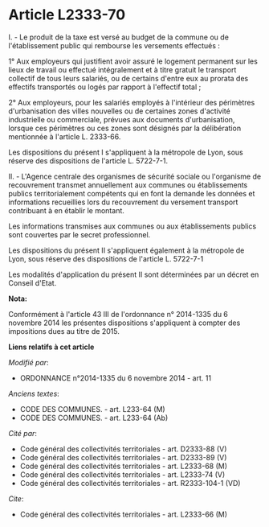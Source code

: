 # Article L2333-70

I. - Le produit de la taxe est versé au budget de la commune ou de l'établissement public qui rembourse les versements
effectués : 

1° Aux employeurs qui justifient avoir assuré le logement permanent sur les lieux de travail ou effectué intégralement et à
titre gratuit le transport collectif de tous leurs salariés, ou de certains d'entre eux au prorata des effectifs transportés
ou logés par rapport à l'effectif total ; 

2° Aux employeurs, pour les salariés employés à l'intérieur des périmètres d'urbanisation des villes nouvelles ou de
certaines zones d'activité industrielle ou commerciale, prévues aux documents d'urbanisation, lorsque ces périmètres ou ces
zones sont désignés par la délibération mentionnée à l'article L. 2333-66.

Les dispositions du présent I s'appliquent à la métropole de Lyon, sous réserve des dispositions de l'article L. 5722-7-1.

II. - L'Agence centrale des organismes de sécurité sociale ou l'organisme de recouvrement transmet annuellement aux communes
ou établissements publics territorialement compétents qui en font la demande les données et informations recueillies lors du
recouvrement du versement transport contribuant à en établir le montant.

Les informations transmises aux communes ou aux établissements publics sont couvertes par le secret professionnel.

Les dispositions du présent II s'appliquent également à la métropole de Lyon, sous réserve des dispositions de l'article L.
5722-7-1

Les modalités d'application du présent II sont déterminées par un décret en Conseil d'Etat.

**Nota:**

Conformément à l'article 43 III de l'ordonnance n° 2014-1335 du 6 novembre 2014 les présentes dispositions s'appliquent à
compter des impositions dues au titre de 2015.

**Liens relatifs à cet article**

_Modifié par_:

  - ORDONNANCE n°2014-1335 du 6 novembre 2014 - art. 11

_Anciens textes_:

  - CODE DES COMMUNES. - art. L233-64 (M)
  - CODE DES COMMUNES. - art. L233-64 (Ab)

_Cité par_:

  - Code général des collectivités territoriales - art. D2333-88 (V)
  - Code général des collectivités territoriales - art. D2333-89 (V)
  - Code général des collectivités territoriales - art. L2333-68 (M)
  - Code général des collectivités territoriales - art. L2333-74 (V)
  - Code général des collectivités territoriales - art. R2333-104-1 (VD)

_Cite_:

  - Code général des collectivités territoriales - art. L2333-66 (M)
